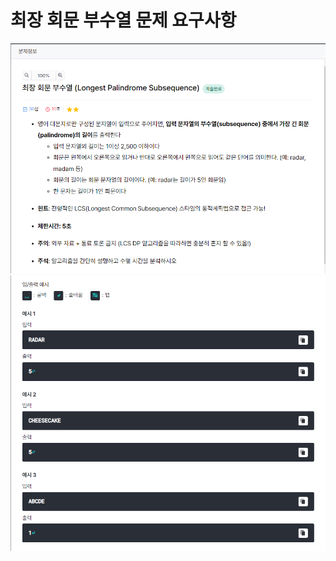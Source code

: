 # 최장 회문 부수열 문제 요구사항

<img src="img/img_1.png" width="800">
<img src="img/input_output.png" width="800">
